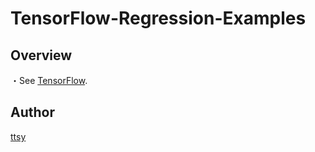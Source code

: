 TensorFlow-Regression-Examples
====

## Overview
・See [TensorFlow](https://github.com/tensorflow/tensorflow).

## Author
[ttsy](https://github.com/fisproject)
